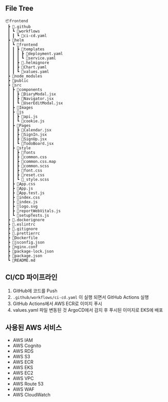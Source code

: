 ## File Tree
```
📦frontend
 ┣ 📂.github
 ┃ ┗ 📂workflows
 ┃ ┃ ┗ 📜ci-cd.yaml
 ┣ 📂helm
 ┃ ┗ 📂frontend
 ┃ ┃ ┣ 📂templates
 ┃ ┃ ┃ ┣ 📜deployment.yaml
 ┃ ┃ ┃ ┗ 📜service.yaml
 ┃ ┃ ┣ 📜.helmignore
 ┃ ┃ ┣ 📜Chart.yaml
 ┃ ┃ ┗ 📜values.yaml
 ┣ 📂node_modules
 ┣ 📂public
 ┣ 📂src
 ┃ ┣ 📂components
 ┃ ┃ ┣ 📜DiaryModal.jsx
 ┃ ┃ ┣ 📜Navigator.jsx
 ┃ ┃ ┗ 📜UserEditModal.jsx
 ┃ ┣ 📂Images
 ┃ ┣ 📂js
 ┃ ┃ ┣ 📜api.js
 ┃ ┃ ┗ 📜cookie.js
 ┃ ┣ 📂Pages
 ┃ ┃ ┣ 📜Calendar.jsx
 ┃ ┃ ┣ 📜SignIn.jsx
 ┃ ┃ ┣ 📜SignUp.jsx
 ┃ ┃ ┗ 📜TodoBoard.jsx
 ┃ ┣ 📂style
 ┃ ┃ ┣ 📂fonts
 ┃ ┃ ┣ 📜common.css
 ┃ ┃ ┣ 📜common.css.map
 ┃ ┃ ┣ 📜common.scss
 ┃ ┃ ┣ 📜font.css
 ┃ ┃ ┣ 📜reset.css
 ┃ ┃ ┗ 📜_style.scss
 ┃ ┣ 📜App.css
 ┃ ┣ 📜App.js
 ┃ ┣ 📜App.test.js
 ┃ ┣ 📜index.css
 ┃ ┣ 📜index.js
 ┃ ┣ 📜logo.svg
 ┃ ┣ 📜reportWebVitals.js
 ┃ ┗ 📜setupTests.js
 ┣ 📜.dockerignore
 ┣ 📜.eslintrc
 ┣ 📜.gitignore
 ┣ 📜.prettierrc
 ┣ 📜Dockerfile
 ┣ 📜jsconfig.json
 ┣ 📜nginx.conf
 ┣ 📜package-lock.json
 ┣ 📜package.json
 ┗ 📜README.md
 ```

## CI/CD 파이프라인
1. GitHub에 코드를 Push
2. `.github/workflows/ci-cd.yaml` 이 실행 되면서 GitHub Actions 실행
3. GitHub Actions에서 AWS ECR로 이미지 푸시
4. values.yaml 파일 변동된 것 ArgoCD에서 감지 후 푸시된 이미지로 EKS에 배포

## 사용된 AWS 서비스
* AWS IAM
* AWS Cognito
* AWS RDS
* AWS S3
* AWS ECR
* AWS EKS
* AWS EC2
* AWS VPC
* AWS Route 53
* AWS WAF
* AWS CloudWatch